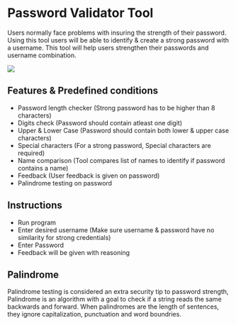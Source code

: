 # Password Validator Tool

Users normally face problems with insuring the strength of their password.
Using this tool users will be able to identify & create a strong password with a username. This tool will help users strengthen their passwords and username combination.

![](https://github.com/Coventry-TKH/coursework-2-ww/blob/main/8c765569971eaf48607970d9f02d4c0b.gif)

## Features & Predefined conditions 

- Password length checker (Strong password has to be higher than 8 characters) 
- Digits check (Password should contain atleast one digit)
- Upper & Lower Case (Password should contain both lower & upper case characters)
- Special characters (For a strong password, Special characters are required)
- Name comparison (Tool compares list of names to identify if password contains a name)
- Feedback (User feedback is given on password)
- Palindrome testing on password


## Instructions

- Run program 
- Enter desired username (Make sure username & password have no similarity for strong credentials)
- Enter Password
- Feedback will be given with reasoning 


## Palindrome

Palindrome testing is considered an extra security tip to password strength, Palindrome is an algorithm with a goal to check if a string reads the same backwards and forward. When palindromes are the length of sentences, they ignore capitalization, punctuation and word boundries. 
